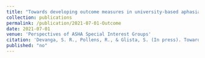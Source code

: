 ```yaml
---
title: "Towards developing outcome measures in university-based aphasia programs: Perspectives from the Aphasia Communication Enhancement (ACE) program. (In press)"
collection: publications
permalink: /publication/2021-07-01-Outcome
date: 2021-07-01
venue: 'Perspectives of ASHA Special Interest Groups'
citation: 'Devanga, S. R., Pollens, R., & Glista, S. (In press). Towards developing outcome measures in university-based aphasia programs: Perspectives from the Aphasia Communication Enhancement (ACE) program. Perspectives of ASHA Special Interest Groups.'
published: "no"
---
```

